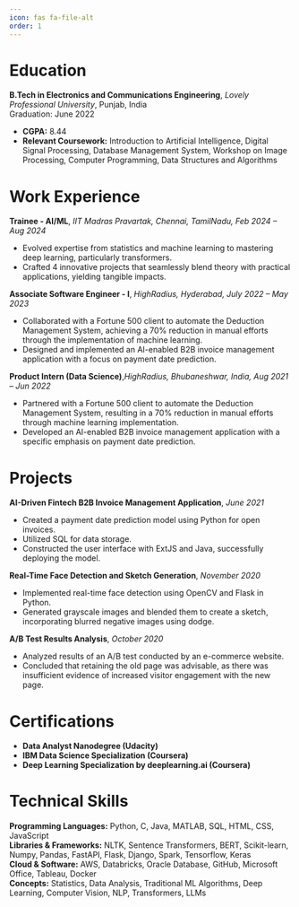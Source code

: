 ```yaml
---
icon: fas fa-file-alt
order: 1
---
```


# Education

**B.Tech in Electronics and Communications Engineering**, _Lovely Professional University_, Punjab, India   
Graduation: June 2022

- **CGPA:** 8.44
- **Relevant Coursework:** Introduction to Artificial Intelligence, Digital Signal Processing, Database Management System, Workshop on Image Processing, Computer Programming, Data Structures and Algorithms

# Work Experience

**Trainee - AI/ML**, _IIT Madras Pravartak, Chennai, TamilNadu, Feb 2024 – Aug 2024_
- Evolved expertise from statistics and machine learning to mastering deep learning, particularly transformers.
- Crafted 4 innovative projects that seamlessly blend theory with practical applications, yielding tangible impacts.

**Associate Software Engineer - I**, _HighRadius, Hyderabad, July 2022 – May 2023_
- Collaborated with a Fortune 500 client to automate the Deduction Management System, achieving a 70% reduction in manual efforts through the implementation of machine learning.
- Designed and implemented an AI-enabled B2B invoice management application with a focus on payment date prediction.

**Product Intern (Data Science)**,_HighRadius, Bhubaneshwar, India, Aug 2021 – Jun 2022_
- Partnered with a Fortune 500 client to automate the Deduction Management System, resulting in a 70% reduction in manual efforts through machine learning implementation.
- Developed an AI-enabled B2B invoice management application with a specific emphasis on payment date prediction.

# Projects

**AI-Driven Fintech B2B Invoice Management Application**, _June 2021_
- Created a payment date prediction model using Python for open invoices.
- Utilized SQL for data storage.
- Constructed the user interface with ExtJS and Java, successfully deploying the model.

**Real-Time Face Detection and Sketch Generation**, _November 2020_
- Implemented real-time face detection using OpenCV and Flask in Python.
- Generated grayscale images and blended them to create a sketch, incorporating blurred negative images using dodge.

**A/B Test Results Analysis**, _October 2020_
- Analyzed results of an A/B test conducted by an e-commerce website.
- Concluded that retaining the old page was advisable, as there was insufficient evidence of increased visitor engagement with the new page.

# Certifications

- **Data Analyst Nanodegree (Udacity)**
- **IBM Data Science Specialization (Coursera)** 
- **Deep Learning Specialization by deeplearning.ai (Coursera)**

# Technical Skills

**Programming Languages:** Python, C, Java, MATLAB, SQL, HTML, CSS, JavaScript  
**Libraries & Frameworks:** NLTK, Sentence Transformers, BERT, Scikit-learn, Numpy, Pandas, FastAPI, Flask, Django, Spark, Tensorflow, Keras  
**Cloud & Software:** AWS, Databricks, Oracle Database, GitHub, Microsoft Office, Tableau, Docker  
**Concepts:** Statistics, Data Analysis, Traditional ML Algorithms, Deep Learning, Computer Vision, NLP, Transformers, LLMs
